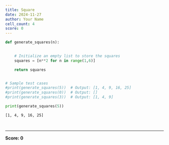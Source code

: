```yaml
---
title: Square
date: 2024-11-27
author: Your Name
cell_count: 4
score: 0
---
```


```python
def generate_squares(n):
    

    # Initialize an empty list to store the squares
    squares = [n**2 for n in range(1,6)]

    return squares


# Sample test cases
#print(generate_squares(5))  # Output: [1, 4, 9, 16, 25]
#print(generate_squares(0))  # Output: []
#print(generate_squares(3))  # Output: [1, 4, 9]

```


```python
print(generate_squares(5))
```

    [1, 4, 9, 16, 25]



```python

```


```python

```


---
**Score: 0**
